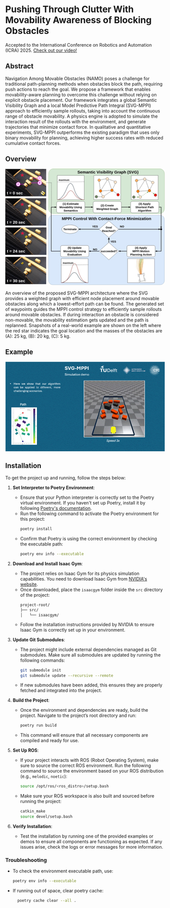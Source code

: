 # Pushing Through Clutter With Movability Awareness of Blocking Obstacles
Accepted to the International Conference on Robotics and Automation (ICRA) 2025.
[Check out our video!](https://www.youtube.com/watch?v=oePiRNrdl4Q)

## Abstract
Navigation Among Movable Obstacles (NAMO) poses a challenge for traditional path-planning methods when obstacles block the path, requiring push actions to reach the goal. We propose a framework that enables movability-aware planning to overcome this challenge without relying on explicit obstacle placement. Our framework integrates a global Semantic Visibility Graph and a local Model Predictive Path Integral (SVG-MPPI) approach to efficiently sample rollouts, taking into account the continuous range of obstacle movability. A physics engine is adopted to simulate the interaction result of the rollouts with the environment, and generate trajectories that minimize contact force. In qualitative and quantitative experiments, SVG-MPPI outperforms the existing paradigm that uses only binary movability for planning, achieving higher success rates with reduced cumulative contact forces.

## Overview
![SVG-MPPI Architecture Overview](docs/overview_svg_mppi.jpg)

An overview of the proposed SVG-MPPI architecture where the SVG provides a weighted graph with efficient node placement around movable obstacles along which a lowest-effort path can be found. The generated set of waypoints guides the MPPI control strategy to efficiently sample rollouts around movable obstacles. If during interaction an obstacle is considered non-movable, the movability estimation gets updated and the path is replanned. Snapshots of a real-world example are shown on the left where the red star indicates the goal location and the masses of the obstacles are (A): 25 kg, (B): 20 kg, (C): 5 kg.

## Example
![SVG-MPPI Demonstration](docs/demonstration.gif)


## Installation
To get the project up and running, follow the steps below:

1. **Set Interpreter to Poetry Environment**:
    - Ensure that your Python interpreter is correctly set to the Poetry virtual environment. If you haven't set up Poetry, install it by following [Poetry's documentation](https://python-poetry.org/docs/).
    - Run the following command to activate the Poetry environment for this project:
      ```bash
      poetry install
      ```
    - Confirm that Poetry is using the correct environment by checking the executable path:
      ```bash
      poetry env info --executable
      ```

2. **Download and Install Isaac Gym**:
    - The project relies on Isaac Gym for its physics simulation capabilities. You need to download Isaac Gym from [NVIDIA's website](https://developer.nvidia.com/isaac-gym).
    - Once downloaded, place the `isaacgym` folder inside the `src` directory of the project:
      ```
      project-root/
      ├── src/
      │   └── isaacgym/
      ```
    - Follow the installation instructions provided by NVIDIA to ensure Isaac Gym is correctly set up in your environment.

3. **Update Git Submodules**:
    - The project might include external dependencies managed as Git submodules. Make sure all submodules are updated by running the following commands:
      ```bash
      git submodule init
      git submodule update --recursive --remote
      ```
    - If new submodules have been added, this ensures they are properly fetched and integrated into the project.

4. **Build the Project**:
    - Once the environment and dependencies are ready, build the project. Navigate to the project’s root directory and run:
      ```bash
      poetry run build
      ```
    - This command will ensure that all necessary components are compiled and ready for use.

5. **Set Up ROS**:
    - If your project interacts with ROS (Robot Operating System), make sure to source the correct ROS environment. Run the following command to source the environment based on your ROS distribution (e.g., `melodic`, `noetic`):
      ```bash
      source /opt/ros/<ros_distro>/setup.bash
      ```
    - Make sure your ROS workspace is also built and sourced before running the project:
      ```bash
      catkin_make
      source devel/setup.bash
      ```

6. **Verify Installation**:
    - Test the installation by running one of the provided examples or demos to ensure all components are functioning as expected. If any issues arise, check the logs or error messages for more information.


### Troubleshooting
- To check the environment executable path, use:
  ```bash
  poetry env info --executable
  ```
- If running out of space, clear poetry cache:
  ```bash
    poetry cache clear --all .
  ```


